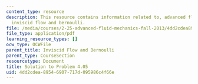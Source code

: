 ```yaml
---
content_type: resource
description: This resource contains information related to, advanced fluid mechanics,
  inviscid flow and bernoulli.
file: /media/courses/2-25-advanced-fluid-mechanics-fall-2013/4dd2cdea89546907717d095986c4f66e_MIT2_25F13_Shapi4.05_Solu.pdf
file_type: application/pdf
learning_resource_types: []
ocw_type: OCWFile
parent_title: Inviscid Flow and Bernoulli
parent_type: CourseSection
resourcetype: Document
title: Solution to Problem 4.05
uid: 4dd2cdea-8954-6907-717d-095986c4f66e
---
```

